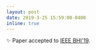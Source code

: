 ```yaml
---
layout: post
date: 2019-3-25 15:59:00-0400
inline: true
---
```


:sparkles: Paper accepted to [IEEE BHI'19](https://www.bhi-bsn-2019.org/bhi/).
